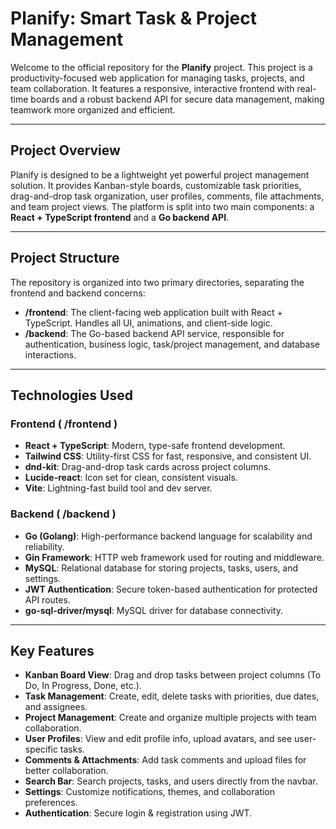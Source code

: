 # Planify: Smart Task & Project Management
Welcome to the official repository for the **Planify** project. This project is a productivity-focused web application for managing tasks, projects, and team collaboration. It features a responsive, interactive frontend with real-time boards and a robust backend API for secure data management, making teamwork more organized and efficient.

---
## Project Overview
Planify is designed to be a lightweight yet powerful project management solution. It provides Kanban-style boards, customizable task priorities, drag-and-drop task organization, user profiles, comments, file attachments, and team project views. The platform is split into two main components: a **React + TypeScript frontend** and a **Go backend API**.

---
## Project Structure
The repository is organized into two primary directories, separating the frontend and backend concerns:
* **/frontend**: The client-facing web application built with React + TypeScript. Handles all UI, animations, and client-side logic.
* **/backend**: The Go-based backend API service, responsible for authentication, business logic, task/project management, and database interactions.

---
## Technologies Used
### Frontend ( /frontend )
* **React + TypeScript**: Modern, type-safe frontend development.
* **Tailwind CSS**: Utility-first CSS for fast, responsive, and consistent UI.
* **dnd-kit**: Drag-and-drop task cards across project columns.
* **Lucide-react**: Icon set for clean, consistent visuals.
* **Vite**: Lightning-fast build tool and dev server.

### Backend ( /backend )
* **Go (Golang)**: High-performance backend language for scalability and reliability.
* **Gin Framework**: HTTP web framework used for routing and middleware.
* **MySQL**: Relational database for storing projects, tasks, users, and settings.
* **JWT Authentication**: Secure token-based authentication for protected API routes.
* **go-sql-driver/mysql**: MySQL driver for database connectivity.

---
## Key Features
* **Kanban Board View**: Drag and drop tasks between project columns (To Do, In Progress, Done, etc.).
* **Task Management**: Create, edit, delete tasks with priorities, due dates, and assignees.
* **Project Management**: Create and organize multiple projects with team collaboration.
* **User Profiles**: View and edit profile info, upload avatars, and see user-specific tasks.
* **Comments & Attachments**: Add task comments and upload files for better collaboration.
* **Search Bar**: Search projects, tasks, and users directly from the navbar.
* **Settings**: Customize notifications, themes, and collaboration preferences.
* **Authentication**: Secure login & registration using JWT.
